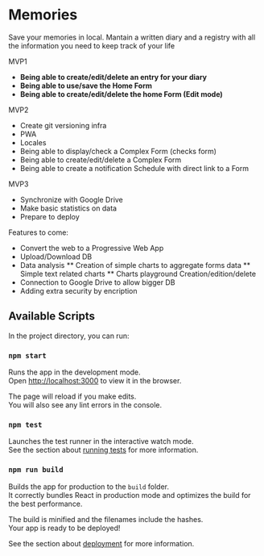 # Memories

Save your memories in local. Mantain a written diary and a registry with all the information you need to keep track of your life

MVP1
* **Being able to create/edit/delete an entry for your diary**
* **Being able to use/save the Home Form**
* **Being able to create/edit/delete the home Form (Edit mode)**

MVP2
* Create git versioning infra
* PWA
* Locales
* Being able to display/check a Complex Form (checks form)
* Being able to create/edit/delete a Complex Form
* Being able to create a notification Schedule with direct link to a Form

MVP3
* Synchronize with Google Drive
* Make basic statistics on data
* Prepare to deploy

Features to come:
* Convert the web to a Progressive Web App
* Upload/Download DB
* Data analysis
** Creation of simple charts to aggregate forms data
** Simple text related charts
** Charts playground Creation/edition/delete
* Connection to Google Drive to allow bigger DB
* Adding extra security by encription


## Available Scripts

In the project directory, you can run:

### `npm start`

Runs the app in the development mode.\
Open [http://localhost:3000](http://localhost:3000) to view it in the browser.

The page will reload if you make edits.\
You will also see any lint errors in the console.

### `npm test`

Launches the test runner in the interactive watch mode.\
See the section about [running tests](https://facebook.github.io/create-react-app/docs/running-tests) for more information.

### `npm run build`

Builds the app for production to the `build` folder.\
It correctly bundles React in production mode and optimizes the build for the best performance.

The build is minified and the filenames include the hashes.\
Your app is ready to be deployed!

See the section about [deployment](https://facebook.github.io/create-react-app/docs/deployment) for more information.
